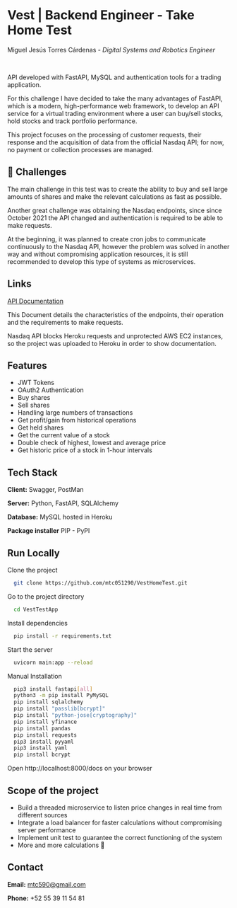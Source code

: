 
# Vest | Backend Engineer - Take Home Test

Miguel Jesús Torres Cárdenas - 
_Digital Systems and Robotics Engineer_ 

<br />

API developed with FastAPI, MySQL and authentication tools for a trading application.



For this challenge I have decided to take the many advantages of FastAPI, which is a modern, high-performance web framework, to develop an API service for a virtual trading environment where a user can buy/sell stocks, hold stocks and track portfolio performance.

This project focuses on the processing of customer requests, their response and the acquisition of data from the official Nasdaq API; for now, no payment or collection processes are managed.
## 🚀 Challenges
The main challenge in this test was to create the ability to buy and sell large amounts of shares and make the relevant calculations as fast as possible.

Another great challenge was obtaining the Nasdaq endpoints, since since October 2021 the API changed and authentication is required to be able to make requests.

At the beginning, it was planned to create cron jobs to communicate continuously to the Nasdaq API, however the problem was solved in another way and without compromising application resources, it is still recommended to develop this type of systems as microservices.

## Links

[API Documentation](https://vest-backend-test.herokuapp.com/redoc)

This Document details the characteristics of the endpoints, their operation and the requirements to make requests.

Nasdaq API blocks Heroku requests and unprotected AWS EC2 instances, so the project was uploaded to Heroku in order to show documentation.


## Features

- JWT Tokens
- OAuth2 Authentication
- Buy shares
- Sell shares
- Handling large numbers of transactions
- Get profit/gain from historical operations
- Get held shares
- Get the current value of a stock
- Double check of highest, lowest and average price
- Get historic price of a stock in 1-hour intervals

## Tech Stack

**Client:** Swagger, PostMan

**Server:** Python, FastAPI, SQLAlchemy

**Database:** MySQL hosted in Heroku

**Package installer** PIP - PyPI


## Run Locally

Clone the project

```bash
  git clone https://github.com/mtc051290/VestHomeTest.git
```

Go to the project directory

```bash
  cd VestTestApp
```

Install dependencies

```bash
  pip install -r requirements.txt
```

Start the server

```bash
  uvicorn main:app --reload
```


Manual Installation

```bash
  pip3 install fastapi[all]
  python3 -m pip install PyMySQL
  pip install sqlalchemy
  pip install "passlib[bcrypt]"
  pip install "python-jose[cryptography]"
  pip install yfinance
  pip install pandas
  pip install requests
  pip3 install pyyaml
  pip3 install yaml
  pip install bcrypt
```

Open http://localhost:8000/docs on your browser

## Scope of the project

- Build a threaded microservice to listen price changes in real time from different sources
- Integrate a load balancer for faster calculations without compromising server performance
- Implement unit test to guarantee the correct functioning of the system
- More and more calculations 🚀 

## Contact

**Email:** mtc590@gmail.com

**Phone:** +52 55 39 11 54 81